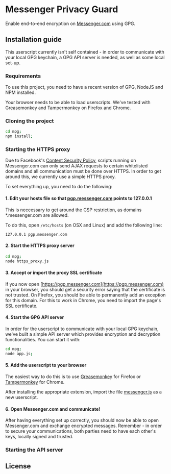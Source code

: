 Messenger Privacy Guard
=======================

Enable end-to-end encryption on [Messenger.com](https://messenger.com) using GPG.

Installation guide
------------------

This userscript currently isn't self contained - in order to communicate with your local GPG keychain, a GPG API server is needed, as well as some local set-up.

### Requirements

To use this project, you need to have a recent version of GPG, NodeJS and NPM installed.

Your browser needs to be able to load userscripts. We've tested with Greasemonkey and Tampermonkey on Firefox and Chrome.

### Cloning the project

```sh
cd mpg;
npm install;
```

### Starting the HTTPS proxy

Due to Facebook's [Content Security Policy](https://en.wikipedia.org/wiki/Content_Security_Policy), scripts running on Messenger.com can only send AJAX requests to certain whitelisted domains and all communication must be done over HTTPS. In order to get around this, we currently use a simple HTTPS proxy.

To set everything up, you need to do the following:

#### 1. Edit your hosts file so that [pgp.messenger.com](pgp.messenger.com) points to 127.0.0.1

This is neccessary to get around the CSP restriction, as domains \*.messenger.com are allowed.

To do this, open `/etc/hosts` (on OSX and Linux) and add the following line:

`127.0.0.1 pgp.messenger.com`

#### 2. Start the HTTPS proxy server

```sh
cd mpg;
node https_proxy.js
```

#### 3. Accept or import the proxy SSL certificate

If you now open [https://pgp.messenger.com](https://pgp.messenger.com) in your browser, you should get a security error saying that the certificate is not trusted. On Firefox, you should be able to permanently add an exception for this domain. For this to work in Chrome, you need to import the page's SSL certificate.

#### 4. Start the GPG API server

In order for the userscript to communicate with your local GPG keychain, we've built a simple API server which provides encryption and decryption functionalities. You can start it with:

```sh
cd mpg;
node app.js;
```

#### 5. Add the userscript to your browser

The easiest way to do this is to use [Greasemonkey](https://addons.mozilla.org/en-US/firefox/addon/greasemonkey/) for Firefox or [Tampermonkey](https://chrome.google.com/webstore/detail/tampermonkey/dhdgffkkebhmkfjojejmpbldmpobfkfo) for Chrome.

After installing the appropriate extension, import the file [messenger.js](messenger.js) as a new userscript.

#### 6. Open Messenger.com and communicate!

After having everything set up correctly, you should now be able to open Messenger.com and exchange encrypted messages. Remember - in order to secure your communications, both parties need to have each other's keys, locally signed and trusted.

### Starting the API server

License
-------
